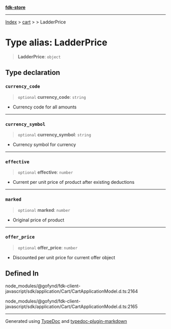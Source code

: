 [**fdk-store**](../../../README.md)
***

[Index](../../../API.md) > [cart](../../README.md) > [<internal>](../README.md) > LadderPrice

# Type alias: LadderPrice

> **LadderPrice**: `object`

## Type declaration

### `currency_code`

> `optional` **currency\_code**: `string`

- Currency code for all amounts

***

### `currency_symbol`

> `optional` **currency\_symbol**: `string`

- Currency symbol for currency

***

### `effective`

> `optional` **effective**: `number`

- Current per unit price of product after
existing deductions

***

### `marked`

> `optional` **marked**: `number`

- Original price of product

***

### `offer_price`

> `optional` **offer\_price**: `number`

- Discounted per unit price for current offer object

## Defined In

node\_modules/@gofynd/fdk-client-javascript/sdk/application/Cart/CartApplicationModel.d.ts:2164

node\_modules/@gofynd/fdk-client-javascript/sdk/application/Cart/CartApplicationModel.d.ts:2165

***
Generated using [TypeDoc](https://typedoc.org/) and [typedoc-plugin-markdown](https://www.npmjs.com/package/typedoc-plugin-markdown)
